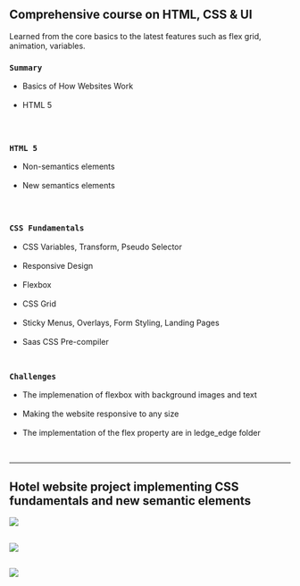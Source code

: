 ## Comprehensive course on HTML, CSS & UI

Learned from the core basics to the latest features such as flex grid, animation, variables.

### `Summary`
<ul><li>Basics of How Websites Work</li> <br>
<li>HTML 5</li></ul> <br>

##


### `HTML 5`

<ul><li>Non-semantics elements</li> <br>
  <li>New semantics elements</li>
</ul> <br>
 

 
##

### `CSS Fundamentals`
<ul>
<li>CSS Variables, Transform, Pseudo Selector</li> <br>
  <li>Responsive Design</li> <br>
  <li>Flexbox</li> <br>
  <li>CSS Grid</li> <br>
  <li>Sticky Menus, Overlays, Form Styling, Landing Pages</li> <br>
  <li>Saas CSS Pre-compiler</li> <br>
  </ul>
 
 
 ##
 
 ### `Challenges`

<ul><li>The implemenation of flexbox with background images and text</li> <br>
  <li>Making the website responsive to any size</li><br>
  <li>The implementation of the flex property are in ledge_edge folder</li>
</ul> <br>
 
  
 ---
  
  <h2>Hotel website project implementing CSS fundamentals and new semantic elements</h2>
  
  

 
 ![](hotel_1.gif)
 <br>
 
 ##
 
 ![](hotel_2.gif)
 <br>
 
 ##
 
 ![](hotel_3.gif)
 
 
 
 
